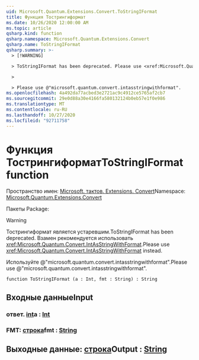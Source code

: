 ```yaml
---
uid: Microsoft.Quantum.Extensions.Convert.ToStringIFormat
title: Функция Тострингиформат
ms.date: 10/26/2020 12:00:00 AM
ms.topic: article
qsharp.kind: function
qsharp.namespace: Microsoft.Quantum.Extensions.Convert
qsharp.name: ToStringIFormat
qsharp.summary: >-
  > [!WARNING]

  > ToStringIFormat has been deprecated. Please use <xref:Microsoft.Quantum.Convert.IntAsStringWithFormat> instead.

  >

  > Please use @"microsoft.quantum.convert.intasstringwithformat".
ms.openlocfilehash: 4a492da77acbed3e2721ac9c4912ce5765af2cb7
ms.sourcegitcommit: 29e0d88a30e4166fa580132124b0eb57e1f0e986
ms.translationtype: MT
ms.contentlocale: ru-RU
ms.lasthandoff: 10/27/2020
ms.locfileid: "92711758"
---
```

# <a name="tostringiformat-function"></a><span data-ttu-id="31e2b-102">Функция Тострингиформат</span><span class="sxs-lookup"><span data-stu-id="31e2b-102">ToStringIFormat function</span></span>

<span data-ttu-id="31e2b-103">Пространство имен: [Microsoft. тактов. Extensions. Convert](xref:Microsoft.Quantum.Extensions.Convert)</span><span class="sxs-lookup"><span data-stu-id="31e2b-103">Namespace: [Microsoft.Quantum.Extensions.Convert](xref:Microsoft.Quantum.Extensions.Convert)</span></span>

<span data-ttu-id="31e2b-104">Пакеты [](https://nuget.org/packages/)</span><span class="sxs-lookup"><span data-stu-id="31e2b-104">Package: [](https://nuget.org/packages/)</span></span>


> [!WARNING]
> <span data-ttu-id="31e2b-105">Тострингиформат является устаревшим.</span><span class="sxs-lookup"><span data-stu-id="31e2b-105">ToStringIFormat has been deprecated.</span></span> <span data-ttu-id="31e2b-106">Взамен рекомендуется использовать <xref:Microsoft.Quantum.Convert.IntAsStringWithFormat>.</span><span class="sxs-lookup"><span data-stu-id="31e2b-106">Please use <xref:Microsoft.Quantum.Convert.IntAsStringWithFormat> instead.</span></span>
>
> <span data-ttu-id="31e2b-107">Используйте @"microsoft.quantum.convert.intasstringwithformat".</span><span class="sxs-lookup"><span data-stu-id="31e2b-107">Please use @"microsoft.quantum.convert.intasstringwithformat".</span></span>



```qsharp
function ToStringIFormat (a : Int, fmt : String) : String
```


## <a name="input"></a><span data-ttu-id="31e2b-108">Входные данные</span><span class="sxs-lookup"><span data-stu-id="31e2b-108">Input</span></span>

### <a name="a--int"></a><span data-ttu-id="31e2b-109">ответ. [int](xref:microsoft.quantum.lang-ref.int)</span><span class="sxs-lookup"><span data-stu-id="31e2b-109">a : [Int](xref:microsoft.quantum.lang-ref.int)</span></span>




### <a name="fmt--string"></a><span data-ttu-id="31e2b-110">FMT: [строка](xref:microsoft.quantum.lang-ref.string)</span><span class="sxs-lookup"><span data-stu-id="31e2b-110">fmt : [String](xref:microsoft.quantum.lang-ref.string)</span></span>





## <a name="output--string"></a><span data-ttu-id="31e2b-111">Выходные данные: [строка](xref:microsoft.quantum.lang-ref.string)</span><span class="sxs-lookup"><span data-stu-id="31e2b-111">Output : [String](xref:microsoft.quantum.lang-ref.string)</span></span>

